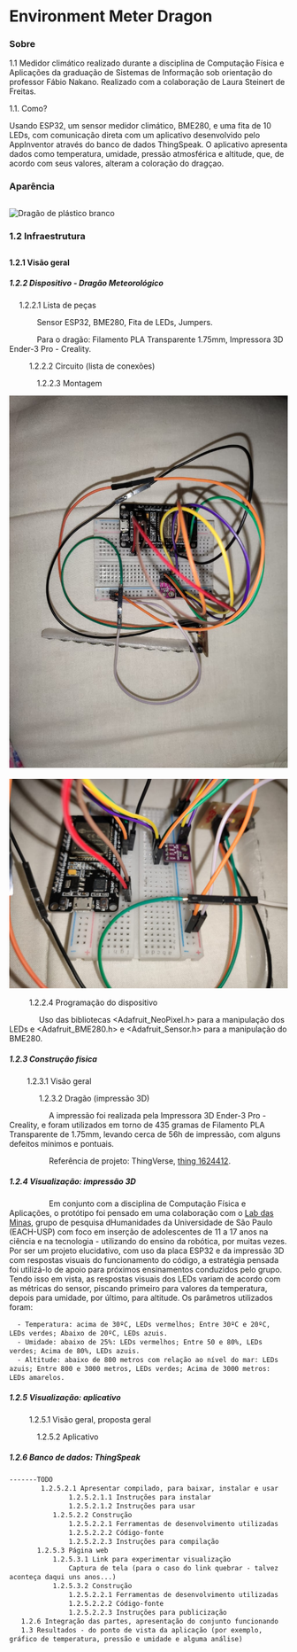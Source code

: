 # Environment Meter Dragon

### Sobre
   1.1 Medidor climático realizado durante a disciplina de Computação Física e Aplicações da graduação de Sistemas de Informação sob orientação do professor Fábio Nakano. Realizado com a colaboração de Laura Steinert de Freitas.
   
   1.1. Como?
   
   Usando ESP32, um sensor medidor climático, BME280, e uma fita de 10 LEDs, com comunicação direta com um aplicativo desenvolvido pelo AppInventor através do banco de dados ThingSpeak. O aplicativo apresenta dados como temperatura, umidade, pressão atmosférica e altitude, que, de acordo com seus valores, alteram a coloração do dragçao.
 
 ### Aparência
 
 ##
 
 ![Dragão de plástico branco](https://user-images.githubusercontent.com/47001648/151721537-f6594971-32e2-424c-8294-f69e5597974b.png)

  
  ### 1.2 Infraestrutura
  
  ## 
  
  #### 1.2.1 Visão geral
  
  ##### 1.2.2 Dispositivo - Dragão Meteorológico
  
  &emsp; 1.2.2.1 Lista de peças
         
  &emsp;  &emsp;  &emsp;Sensor ESP32, BME280, Fita de LEDs, Jumpers.
  
  &emsp;  &emsp;  &emsp;Para o dragão: Filamento PLA Transparente 1.75mm, Impressora 3D Ender-3 Pro - Creality.
               
  &emsp;  &emsp; 1.2.2.2 Circuito (lista de conexões)
  
  &emsp;  &emsp; &emsp;1.2.2.3 Montagem
  
  <img src = "images/WhatsApp Image 2022-01-07 at 00.06.24 (1).jpeg">
  &emsp;  &emsp; &emsp;
  
  <img src = "images/WhatsApp Image 2022-01-07 at 00.06.24.jpeg">
  
   &emsp;  &emsp; 1.2.2.4 Programação do dispositivo
   
   &emsp;  &emsp;  &emsp; Uso das bibliotecas <Adafruit_NeoPixel.h> para a manipulação dos LEDs e <Adafruit_BME280.h> e <Adafruit_Sensor.h> para a manipulação do BME280.
   
   ##### 1.2.3 Construção física
   
   &emsp;  &emsp;1.2.3.1 Visão geral
   
   &emsp; &emsp;  &emsp; 1.2.3.2 Dragão (impressão 3D)
   
   &emsp;  &emsp; &emsp;  &emsp; A impressão foi realizada pela Impressora 3D Ender-3 Pro - Creality, e foram utilizados em torno de 435 gramas de Filamento PLA Transparente de 1.75mm, levando cerca de 56h de impressão, com alguns defeitos mínimos e pontuais.
   
   &emsp;  &emsp; &emsp;  &emsp; Referência de projeto: ThingVerse, [thing 1624412](https://www.thingiverse.com/thing:1624412).

   ##### 1.2.4  Visualização: impressão 3D
   
   &emsp;  &emsp; &emsp;  &emsp; Em conjunto com a disciplina de Computação Física e Aplicações, o protótipo foi pensado em uma colaboração com o [Lab das Minas](https://www.instagram.com/labdasminas/), grupo de pesquisa dHumanidades da Universidade de São Paulo (EACH-USP) com foco em inserção de adolescentes de 11 a 17 anos na ciência e na tecnologia - utilizando do ensino da robótica, por muitas vezes. Por ser um projeto elucidativo, com uso da placa ESP32 e da impressão 3D com respostas visuais do funcionamento do código, a estratégia pensada foi utilizá-lo de apoio para próximos ensinamentos conduzidos pelo grupo. Tendo isso em vista, as respostas visuais dos LEDs variam de acordo com as métricas do sensor, piscando primeiro para valores da temperatura, depois para umidade, por último, para altitude. Os parâmetros utilizados foram: 
   
      - Temperatura: acima de 30ºC, LEDs vermelhos; Entre 30ºC e 20ºC, LEDs verdes; Abaixo de 20ºC, LEDs azuis.
      - Umidade: abaixo de 25%: LEDs vermelhos; Entre 50 e 80%, LEDs verdes; Acima de 80%, LEDs azuis.
      - Altitude: abaixo de 800 metros com relação ao nível do mar: LEDs azuis; Entre 800 e 3000 metros, LEDs verdes; Acima de 3000 metros: LEDs amarelos.
   
   ##### 1.2.5  Visualização: aplicativo
   
   &emsp;  &emsp; 1.2.5.1 Visão geral, proposta geral
   
   &emsp;  &emsp;&emsp; 1.2.5.2 Aplicativo
   
   ##### 1.2.6  Banco de dados: ThingSpeak
   
    -------TODO
            1.2.5.2.1 Apresentar compilado, para baixar, instalar e usar
                   1.2.5.2.1.1 Instruções para instalar
                   1.2.5.2.1.2 Instruções para usar
               1.2.5.2.2 Construção
                   1.2.5.2.2.1 Ferramentas de desenvolvimento utilizadas
                   1.2.5.2.2.2 Código-fonte
                   1.2.5.2.2.3 Instruções para compilação
           1.2.5.3 Página web
               1.2.5.3.1 Link para experimentar visualização
                   Captura de tela (para o caso do link quebrar - talvez aconteça daqui uns anos...)
               1.2.5.3.2 Construção
                   1.2.5.2.2.1 Ferramentas de desenvolvimento utilizadas
                   1.2.5.2.2.2 Código-fonte
                   1.2.5.2.2.3 Instruções para publicização
       1.2.6 Integração das partes, apresentação do conjunto funcionando
       1.3 Resultados - do ponto de vista da aplicação (por exemplo, gráfico de temperatura, pressão e umidade e alguma análise)
